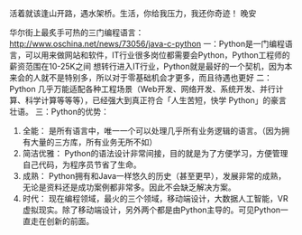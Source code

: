 活着就该逢山开路，遇水架桥。生活，你给我压力，我还你奇迹！    晚安

华尔街上最炙手可热的三门编程语言：http://www.oschina.net/news/73056/java-c-python
一：Python是一门编程语言，可以用来做网站和软件，IT行业很多岗位都需要会Python，Python工程师的薪资范围在10-25K之间
想转行进入IT行业，Python就是最好的一个契机，因为本来会的人就不是特别多，所以对于零基础机会才更多，而且待遇也更好
二：Python 几乎万能适配各种工程场景（Web开发、网络开发、系统开发、并行计算、科学计算等等等），已经强大到真正符合「人生苦短，快学 Python」的豪言壮语。
三：Python的优势：
1. 全能： 是所有语言中，唯一一个可以处理几乎所有业务逻辑的语言。（因为拥有大量的三方库，所有业务无所不如）
2. 简洁优雅： Python的语法设计非常间接，目的就是为了方便学习，方便管理自己代码，为程序员节省了生命。
3. 成熟： Python拥有和Java一样悠久的历史（甚至更早），发展非常的成熟，无论是资料还是成功案例都非常多。因此不会缺乏解决方案。
4. 时代： 现在编程领域，最火的三个领域，移动端设计，大数据人工智能，VR虚拟现实。除了移动端设计，另外两个都是由Python主导的。可见Python一直走在创新的前面。

